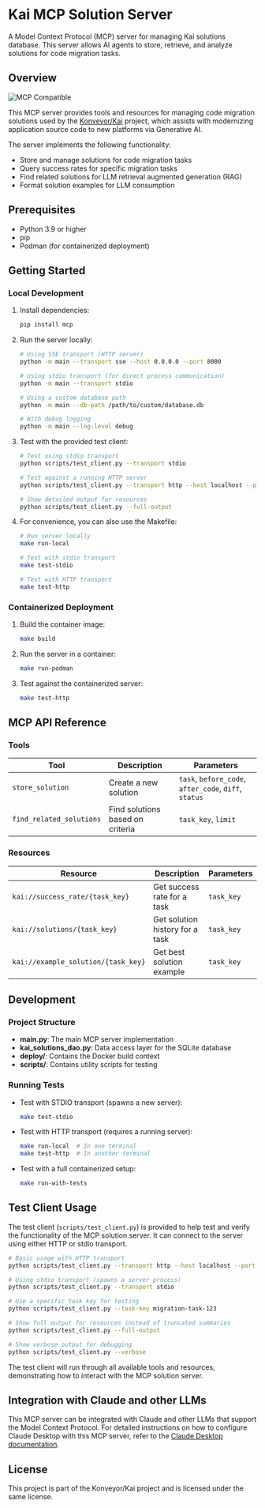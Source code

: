# Kai MCP Solution Server

A Model Context Protocol (MCP) server for managing Kai solutions database. This server allows AI agents to store, retrieve, and analyze solutions for code migration tasks.

## Overview

<img src="https://img.shields.io/badge/MCP-Compatible-blue" alt="MCP Compatible">

This MCP server provides tools and resources for managing code migration solutions used by the [Konveyor/Kai](https://github.com/konveyor/kai) project, which assists with modernizing application source code to new platforms via Generative AI.

The server implements the following functionality:

- Store and manage solutions for code migration tasks
- Query success rates for specific migration tasks
- Find related solutions for LLM retrieval augmented generation (RAG)
- Format solution examples for LLM consumption

## Prerequisites

- Python 3.9 or higher
- pip
- Podman (for containerized deployment)

## Getting Started

### Local Development

1. Install dependencies:
   ```bash
   pip install mcp
   ```

2. Run the server locally:
   ```bash
   # Using SSE transport (HTTP server)
   python -m main --transport sse --host 0.0.0.0 --port 8000

   # Using stdio transport (for direct process communication)
   python -m main --transport stdio
   
   # Using a custom database path
   python -m main --db-path /path/to/custom/database.db
   
   # With debug logging
   python -m main --log-level debug
   ```

3. Test with the provided test client:
   ```bash
   # Test using stdio transport
   python scripts/test_client.py --transport stdio
   
   # Test against a running HTTP server
   python scripts/test_client.py --transport http --host localhost --port 8000
   
   # Show detailed output for resources
   python scripts/test_client.py --full-output
   ```

4. For convenience, you can also use the Makefile:
   ```bash
   # Run server locally
   make run-local
   
   # Test with stdio transport
   make test-stdio
   
   # Test with HTTP transport
   make test-http
   ```

### Containerized Deployment

1. Build the container image:
   ```bash
   make build
   ```

2. Run the server in a container:
   ```bash
   make run-podman
   ```

3. Test against the containerized server:
   ```bash
   make test-http
   ```

## MCP API Reference

### Tools

| Tool | Description | Parameters |
|------|-------------|------------|
| `store_solution` | Create a new solution | `task`, `before_code`, `after_code`, `diff`, `status` |
| `find_related_solutions` | Find solutions based on criteria | `task_key`, `limit` |

### Resources

| Resource | Description | Parameters |
|----------|-------------|------------|
| `kai://success_rate/{task_key}` | Get success rate for a task | `task_key` |
| `kai://solutions/{task_key}` | Get solution history for a task | `task_key` |
| `kai://example_solution/{task_key}` | Get best solution example | `task_key` |

## Development

### Project Structure

- **main.py**: The main MCP server implementation
- **kai_solutions_dao.py**: Data access layer for the SQLite database
- **deploy/**: Contains the Docker build context
- **scripts/**: Contains utility scripts for testing

### Running Tests

- Test with STDIO transport (spawns a new server):
  ```bash
  make test-stdio
  ```

- Test with HTTP transport (requires a running server):
  ```bash
  make run-local  # In one terminal
  make test-http  # In another terminal
  ```

- Test with a full containerized setup:
  ```bash
  make run-with-tests
  ```

## Test Client Usage

The test client (`scripts/test_client.py`) is provided to help test and verify the functionality of the MCP solution server. It can connect to the server using either HTTP or stdio transport.

```bash
# Basic usage with HTTP transport
python scripts/test_client.py --transport http --host localhost --port 8000

# Using stdio transport (spawns a server process)
python scripts/test_client.py --transport stdio

# Use a specific task key for testing
python scripts/test_client.py --task-key migration-task-123

# Show full output for resources instead of truncated summaries
python scripts/test_client.py --full-output

# Show verbose output for debugging
python scripts/test_client.py --verbose
```

The test client will run through all available tools and resources, demonstrating how to interact with the MCP solution server.

## Integration with Claude and other LLMs

This MCP server can be integrated with Claude and other LLMs that support the Model Context Protocol. For detailed instructions on how to configure Claude Desktop with this MCP server, refer to the [Claude Desktop documentation](https://docs.anthropic.com/en/docs/agents-and-tools/claude-code/overview).

## License

This project is part of the Konveyor/Kai project and is licensed under the same license.
